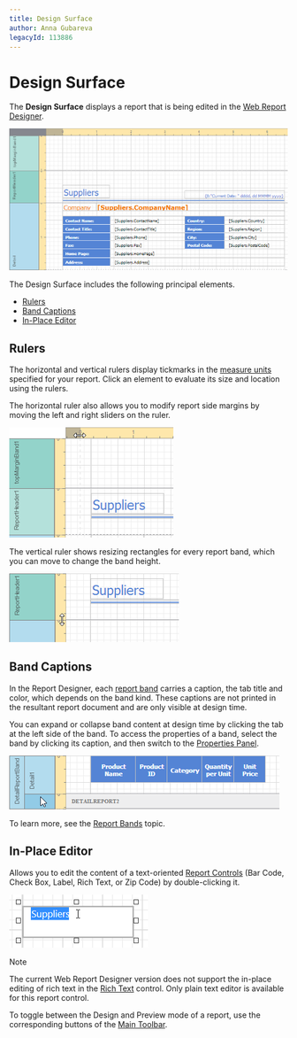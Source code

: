 ```yaml
---
title: Design Surface
author: Anna Gubareva
legacyId: 113886
---
```

# Design Surface
The **Design Surface** displays a report that is being edited in the [Web Report Designer](../../report-designer.md).

![web-designer-surface](../../../images/img24600.png)

The Design Surface includes the following principal elements.
* [Rulers](#rulers)
* [Band Captions](#bandcaptions)
* [In-Place Editor](#inplaceeditor)

## <a name="rulers"/>Rulers
The horizontal and vertical rulers display tickmarks in the [measure units](../creating-reports/basic-operations/change-measurement-units-of-a-report.md) specified for your report. Click an element to evaluate its size and location using the rulers.

The horizontal ruler also allows you to modify report side margins by moving the left and right sliders on the ruler.

![web-designer-surface-horizontal-ruler](../../../images/img24593.png)

The vertical ruler shows resizing rectangles for every report band, which you can move to change the band height.

![web-designer-surface-vertical-ruler](../../../images/img24594.png)

## <a name="bandcaptions"/>Band Captions
In the Report Designer, each [report band](../report-elements/report-bands.md) carries a caption, the tab title and color, which depends on the band kind. These captions are not printed in the resultant report document and are only visible at design time.

You can expand or collapse band content at design time by clicking the tab at the left side of the band. To access the properties of a band, select the band by clicking its caption, and then switch to the [Properties Panel](properties-panel.md).

![web-designer-surface-band](../../../images/img24598.png)

To learn more, see the [Report Bands](../report-elements/report-bands.md) topic.

## <a name="inplaceeditor"/>In-Place Editor
Allows you to edit the content of a text-oriented [Report Controls](../report-elements/report-controls.md) (Bar Code, Check Box, Label, Rich Text, or Zip Code) by double-clicking it.

![web-designer-surface-in-place-editor](../../../images/img24599.png)

> [!NOTE]
> The current Web Report Designer version does not support the in-place editing of rich text in the [Rich Text](../report-elements/report-controls.md) control. Only plain text editor is available for this report control.

To toggle between the Design and Preview mode of a report, use the corresponding buttons of the [Main Toolbar](main-toolbar.md).